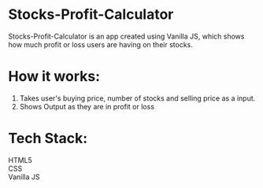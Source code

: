 # Stocks-Profit-Calculator
Stocks-Profit-Calculator is an app created using Vanilla JS, which shows how much profit or loss users are having on their stocks.

# How it works:
1. Takes user's buying price, number of stocks and selling price as a input.
2. Shows Output as they are in profit or loss

# Tech Stack:
HTML5\
CSS\
Vanilla JS
